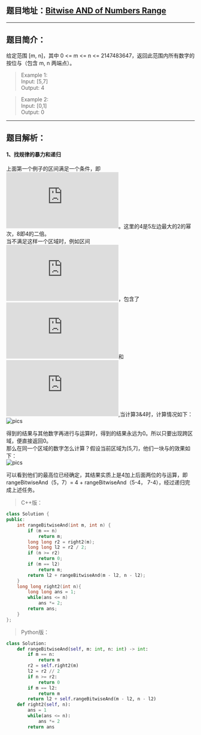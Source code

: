 ## 题目地址：[Bitwise AND of Numbers Range](https://leetcode.com/problems/bitwise-and-of-numbers-range/)
--- 
## 题目简介：
给定范围 [m, n]，其中 0 <= m <= n <= 2147483647，返回此范围内所有数字的按位与（包含 m, n 两端点）。

> Example 1:  
> Input: [5,7]  
> Output: 4  
 
> Example 2:  
> Input: [0,1]  
> Output: 0  

---
## 题目解析：  
#### 1、找规律的暴力和递归
上面第一个例子的区间满足一个条件，即![公式](https://private.codecogs.com/gif.latex?%5Cleft%20%5B%205%2C7%20%5Cright%20%5D%5Cin%20%5Cleft%20%5B%204%2C%208%5Cright%20%29)。这里的4是5左边最大的2的幂次，8即4的二倍。  
当不满足这样一个区域时，例如区间![公式](https://private.codecogs.com/gif.latex?%5Cleft%20%5B%203%2C7%20%5Cright%20%5D)，包含了![公式](https://private.codecogs.com/gif.latex?%5Cleft%20%5B%203%2C%204%5Cright%20%29)和![公式](https://private.codecogs.com/gif.latex?%5Cleft%20%5B%204%2C%207%5Cright%20%29),当计算3&4时，计算情况如下：  
![pics](https://img-blog.csdnimg.cn/20190531210527552.png)  

得到的结果与其他数字再进行与运算时，得到的结果永远为0。所以只要出现跨区域，便直接返回0。  
那么在同一个区域的数字怎么计算？假设当前区域为[5,7]，他们一块与的效果如下：  
![pics](https://img-blog.csdnimg.cn/20190531210900675.png)  

可以看到他们的最高位已经确定，其结果实质上是4加上后面两位的与运算，即rangeBitwiseAnd（5，7）= 4  + rangeBitwiseAnd（5-4， 7-4），经过递归完成上述任务。

> C++版：

```c++
class Solution {
public:
    int rangeBitwiseAnd(int m, int n) {
        if (m == n)
            return m;
        long long r2 = right2(m);
        long long l2 = r2 / 2;
        if (n >= r2)
            return 0;
        if (m == l2)
            return m;
        return l2 + rangeBitwiseAnd(m - l2, n - l2);
    }
    long long right2(int n){
        long long ans = 1;
        while(ans <= n)
            ans *= 2;
        return ans;
    }
};
```
>Python版：

```python
class Solution:
    def rangeBitwiseAnd(self, m: int, n: int) -> int:
        if m == n:
            return m
        r2 = self.right2(m)
        l2 = r2 // 2
        if n >= r2:
            return 0
        if m == l2:
            return m
        return l2 + self.rangeBitwiseAnd(m - l2, n - l2)
    def right2(self, n):
        ans = 1
        while(ans <= n):
            ans *= 2
        return ans
```
